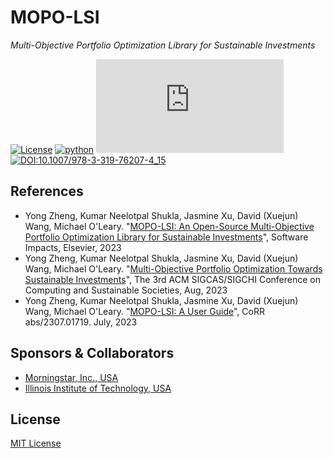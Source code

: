 # MOPO-LSI
*Multi-Objective Portfolio Optimization Library for Sustainable Investments*

[![License](https://img.shields.io/badge/License-MIT-orange.svg)](./LICENSE)
[![python](https://badges.aleen42.com/src/python.svg)](https://badges.aleen42.com/src/python.svg)
[![Citation Badge](https://api.juleskreuer.eu/citation-badge.php?doi=10.1016/j.simpa.2023.100499)](https://scholar.google.com/citations?view_op=view_citation&hl=en&citation_for_view=0FENWMcAAAAJ:nRpfm8aw39MC)
[![DOI:10.1007/978-3-319-76207-4_15](https://zenodo.org/badge/DOI/10.1016/j.simpa.2023.100499.svg)](https://doi.org/10.1016/j.simpa.2023.100499)

## References
+ Yong Zheng, Kumar Neelotpal Shukla, Jasmine Xu, David (Xuejun) Wang, Michael O'Leary. "[MOPO-LSI: An Open-Source Multi-Objective Portfolio Optimization Library for Sustainable Investments](https://doi.org/10.1016/j.simpa.2023.100499)", Software Impacts, Elsevier, 2023
+ Yong Zheng, Kumar Neelotpal Shukla, Jasmine Xu, David (Xuejun) Wang, Michael O'Leary. "[Multi-Objective Portfolio Optimization Towards Sustainable Investments](https://doi.org/10.1145/3588001.3609373)", The 3rd ACM SIGCAS/SIGCHI Conference on Computing and Sustainable Societies, Aug, 2023
+ Yong Zheng, Kumar Neelotpal Shukla, Jasmine Xu, David (Xuejun) Wang, Michael O'Leary. "[MOPO-LSI: A User Guide](https://arxiv.org/abs/2307.01719)", CoRR abs/2307.01719. July, 2023

## Sponsors & Collaborators
+ [Morningstar, Inc., USA](https://www.morningstar.com/)
+ [Illinois Institute of Technology, USA](https://www.iit.edu/)

## License
[MIT License](./LICENSE)

